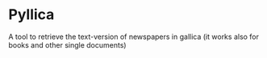 Pyllica
=======

A tool to retrieve the text-version of newspapers in gallica (it works also for books and other single documents)
